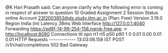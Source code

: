 @K Hari Prasath said: Can anyone clarify why the following error is coming in respect of answer to question 10 Graded Assignment 2 Session Status online Account 23f2003853@ds.study.iitm.ac.in (Plan: Free) Version 3\.19\.0 Region India (in) Latency 38ms Web Interface [http://127\.0\.0\.1:4040](http://127.0.0.1:4040) Forwarding [https://ed9f\-14\-99\-254\-158\.ngrok\-free.app](https://ed9f-14-99-254-158.ngrok-free.app) → <http://localhost:8080> Connections ttl opn rt1 rt5 p50 p90 1 0 0\.01 0\.00 0\.01 0\.01 HTTP Requests \-\-\-\-\-\-\-\-\-\-\-\-\- 13:03:06\.158 IST POST /v1/chat/completions 502 Bad Gateway

